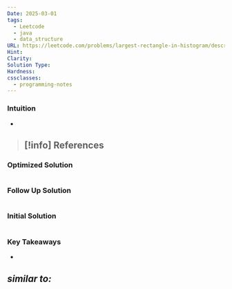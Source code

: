 ```yaml
---
Date: 2025-03-01
tags:
  - Leetcode
  - java
  - data_structure
URL: https://leetcode.com/problems/largest-rectangle-in-histogram/description/
Hint: 
Clarity: 
Solution Type: 
Hardness: 
cssclasses:
  - programming-notes
---
```


### Intuition
- 

> [!info] References
> - 
### Optimized Solution
```java

```
### Follow Up Solution
```java

```
### Initial Solution
```java

```
### Key Takeaways
- 

*similar to:* 
- 